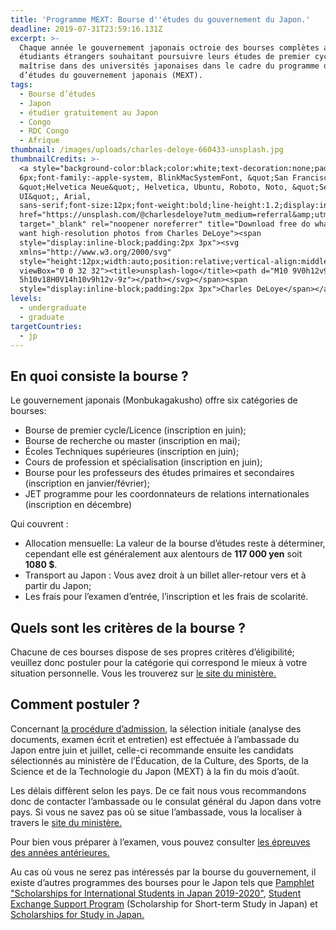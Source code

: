 ```yaml
---
title: 'Programme MEXT: Bourse d''études du gouvernement du Japon.'
deadline: 2019-07-31T23:59:16.131Z
excerpt: >-
  Chaque année le gouvernement japonais octroie des bourses complètes aux
  étudiants étrangers souhaitant poursuivre leurs études de premier cycle ou de
  maîtrise dans des universités japonaises dans le cadre du programme de bourses
  d’études du gouvernement japonais (MEXT).
tags:
  - Bourse d’études
  - Japon
  - étudier gratuitement au Japon
  - Congo
  - RDC Congo
  - Afrique
thumbnail: /images/uploads/charles-deloye-660433-unsplash.jpg
thumbnailCredits: >-
  <a style="background-color:black;color:white;text-decoration:none;padding:4px
  6px;font-family:-apple-system, BlinkMacSystemFont, &quot;San Francisco&quot;,
  &quot;Helvetica Neue&quot;, Helvetica, Ubuntu, Roboto, Noto, &quot;Segoe
  UI&quot;, Arial,
  sans-serif;font-size:12px;font-weight:bold;line-height:1.2;display:inline-block;border-radius:3px"
  href="https://unsplash.com/@charlesdeloye?utm_medium=referral&amp;utm_campaign=photographer-credit&amp;utm_content=creditBadge"
  target="_blank" rel="noopener noreferrer" title="Download free do whatever you
  want high-resolution photos from Charles DeLoye"><span
  style="display:inline-block;padding:2px 3px"><svg
  xmlns="http://www.w3.org/2000/svg"
  style="height:12px;width:auto;position:relative;vertical-align:middle;top:-2px;fill:white"
  viewBox="0 0 32 32"><title>unsplash-logo</title><path d="M10 9V0h12v9H10zm12
  5h10v18H0V14h10v9h12v-9z"></path></svg></span><span
  style="display:inline-block;padding:2px 3px">Charles DeLoye</span></a>
levels:
  - undergraduate
  - graduate
targetCountries:
  - jp
---
```

## En quoi consiste la bourse ?

Le gouvernement japonais (Monbukagakusho) offre six catégories de bourses:

* Bourse de premier cycle/Licence (inscription en juin);
* Bourse de recherche ou master (inscription en mai);
* Écoles Techniques supérieures (inscription en juin);
* Cours de profession et spécialisation (inscription en juin);
* Bourse pour les professeurs des études primaires et secondaires (inscription en janvier/février);
* JET programme pour les coordonnateurs de relations internationales (inscription en décembre)

Qui couvrent :

* Allocation mensuelle: La valeur de la bourse d’études reste à déterminer, cependant elle est généralement aux alentours de **117 000 yen** soit **1080 $**.
* Transport au Japon : Vous avez droit à un billet aller-retour vers et à partir du Japon;
* Les frais pour l’examen d’entrée, l’inscription et les frais de scolarité.

## Quels sont les critères de la bourse ?

Chacune de ces bourses dispose de ses propres critères d’éligibilité; veuillez donc postuler pour la catégorie qui correspond le mieux à votre situation personnelle. Vous les trouverez sur <a href="https://www.studyjapan.go.jp/fr/index.html" target="_blank" rel="noreferrer noopener">le site du ministère.</a>

## Comment postuler ?

Concernant <a href="https://www.studyjapan.go.jp/fr/index.html" target="_blank" rel="noopener noreferrer">la procédure d’admission</a>, la sélection initiale (analyse des documents, examen écrit et entretien) est effectuée à l’ambassade du Japon entre juin et juillet, celle-ci recommande ensuite les candidats sélectionnés au ministère de l’Éducation, de la Culture, des Sports, de la Science et de la Technologie du Japon (MEXT) à la fin du mois d’août.

Les délais diffèrent selon les pays. De ce fait nous vous recommandons donc de contacter l’ambassade ou le consulat général du Japon dans votre pays. Si vous ne savez pas où se situe l’ambassade, vous la localiser à travers le <a href="https://www.mofa.go.jp/about/emb_cons/mofaserv.html" target="_blank" rel="noopener noreferrer">site du ministère.</a>

Pour bien vous préparer à l’examen, vous pouvez consulter <a href="https://www.studyjapan.go.jp/en/toj/toj0302e-32.html#1" target="_blank" rel="noopener noreferrer">les épreuves des années antérieures.</a>

Au cas où vous ne serez pas intéressés par la bourse du gouvernement, il existe d’autres programmes des bourses pour le Japon tels que <a href="https://www.jasso.go.jp/en/study_j/scholarships/brochure.html" target="_blank" rel="noreferrer noopener">Pamphlet "Scholarships for International Students in Japan 2019-2020"</a>, <a href="https://www.jasso.go.jp/en/study_j/scholarships/short_term.html" target="_blank" rel="noreferrer noopener">Student Exchange Support Program</a> (Scholarship for Short-term Study in Japan) et <a href="https://www.jasso.go.jp/en/study_j/scholarships/index.html" target="_blank" rel="noreferrer noopener">Scholarships for Study in Japan.</a>
